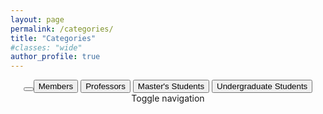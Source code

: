 ```yaml
---
layout: page
permalink: /categories/
title: "Categories"
#classes: "wide"
author_profile: true
---
```


<!doctype html>
<html lang="en">

<head>
    <title>Members</title>
    <meta charset="utf-8">
    <script src="{{ base.url | prepend: site.url }}/assets/data/members.js"></script>
    <link href="./css/bootstrap.css" rel="stylesheet">
    <link href="./css/font-awesome.min.css" rel="stylesheet">
    <link href="./css/prettyPhoto.css" rel="stylesheet">
    <link href="./css/responsive.css" rel="stylesheet">
    <link href="./css/home.css" rel="stylesheet">
    <link href="./css/member-style.css" rel="stylesheet" />
</head>

<body class="member">
    <header class="navbar navbar-fixed-top navbar-default">
        <div class="container">
            <div class="navbar-header">
                <button type="button" class="navbar-toggle collapsed" data-toggle="collapse" data-target="#bs-example-navbar-collapse-1">
                 <div class="member-buttons-container">
                    <button class="member-button" onclick="filterMembers('members');">Members</button>
                    <button class="member-button" onclick="filterMembers('profs-postdocs');">Professors</button>
                    <!--<button class="member-button" onclick="filterMembers('profs-postdocs');">Profs, Fellows, and Posdocs</button>-->
                    <!--<button class="member-button" onclick="filterMembers('phd');">PhD Students</button>-->
                    <button class="member-button" onclick="filterMembers('masters');">Master's Students</button>
                    <button class="member-button" onclick="filterMembers('undergrad');">Undergraduate Students</button>
                    <!--<button class="member-button" onclick="filterMembers('visitor-intern');">Visitors and Interns</button>-->
                    <!--<button class="member-button" onclick="filterMembers('alumni');">Alumni</button>-->
                </div>
          <span class="sr-only">Toggle navigation</span>
          <span class="icon-bar"></span>
          <span class="icon-bar"></span>
          <span class="icon-bar"></span>
          </button>
                <!-- LOGO -->
                <!--<a class="navbar-brand" href="./index.html"><img class="sail-logo" src="./img/hi_res_logo.png" alt="sail logo"></a>-->
            </div>
            <!-- MENU -->
            <div class="collapse navbar-collapse" id="bs-example-navbar-collapse-1">
               <!--<ul class="nav navbar-nav navbar-right">-->
                   <!--<li><a href="./index.html">Home</a></li>-->
                    <!--<li class="active"><a href="members.html">Members<span class="sr-only">(current)</span></a></li>-->
                    <!--<li><a href="./publications.html">Publications</a></li>-->
                    <!--<li><a href="./sponsors.html">Sponsors</a></li>-->
                    <!--<li><a href="./contact.html">Contact</a></li>-->
                <!--</ul>-->
            </div>
        </div>
        <!--<div class="color-border"></div>-->
    </header>
    <main style="padding-bottom: 140px;">
        <script type="text/javascript">
            function filterMembers(className) {
                hideMembers();
                var classElements = document.getElementsByClassName(className);
                for (var i = 0; i < classElements.length; i++) {
                    classElements[i].style.display = "inline";
                }
            }

            function hideMembers() {
                var classElements = document.getElementsByClassName('members');
                for (var i = 0; i < classElements.length; i++) {
                    classElements[i].style.display = "none";
                }
            }
        </script>
         <!--<section id="member-category">-->
            <!--<div class="collapse navbar-collapse" id="bs-example-navbar-collapse-2">-->
                <!--<div class="member-buttons-container">-->
                    <!--<button class="member-button" onclick="filterMembers('members');">Members</button>-->
                    <!--<button class="member-button" onclick="filterMembers('profs-postdocs');">Professors</button>-->
                    <!--<!--<button class="member-button" onclick="filterMembers('profs-postdocs');">Profs, Fellows, and Posdocs</button>-->
                    <!--<!--<button class="member-button" onclick="filterMembers('phd');">PhD Students</button>-->
                    <!--<button class="member-button" onclick="filterMembers('masters');">Master's Students</button>-->
                    <!--<button class="member-button" onclick="filterMembers('undergrad');">Undergraduate Students</button>-->
                    <!--<button class="member-button" onclick="filterMembers('visitor-intern');">Visitors and Interns</button>-->
                    <!--<button class="member-button" onclick="filterMembers('alumni');">Alumni</button>-->
                <!--</div>-->
            <!--</div>-->
         <!--</section>-->
        <section id="main-slider" class="no-margin">
            <div class="container">

                <div id="allMembersContainer"></div>

            </div>
        </section>
    </main>
    <div id="footer">
        <!--<div class="bottom-color-border"></div>-->
        <!--<div class="footer-container">
            <h2>SAIL</h2>
            <p>Software Analysis & Intelligence Lab</p>
            <p>School of Computing, Queen's University</p>
        </div>-->
    </div>
    <script type="text/javascript" src="./js/jquery.js"></script>
    <script type="text/javascript" src="./js/bootstrap.min.js"></script>
    <script type="text/javascript" src="./data/members.js"></script>
</body>

</html>